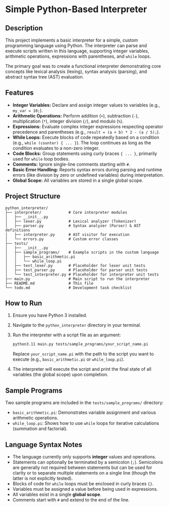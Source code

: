 # Simple Python-Based Interpreter

## Description

This project implements a basic interpreter for a simple, custom programming language using Python. The interpreter can parse and execute scripts written in this language, supporting integer variables, arithmetic operations, expressions with parentheses, and `while` loops.

The primary goal was to create a functional interpreter demonstrating core concepts like lexical analysis (lexing), syntax analysis (parsing), and abstract syntax tree (AST) evaluation.

## Features

*   **Integer Variables:** Declare and assign integer values to variables (e.g., `my_var = 10;`).
*   **Arithmetic Operations:** Perform addition (`+`), subtraction (`-`), multiplication (`*`), integer division (`/`), and modulo (`%`).
*   **Expressions:** Evaluate complex integer expressions respecting operator precedence and parentheses (e.g., `result = (a + b) * 2 - (a / 5);`).
*   **While Loops:** Execute blocks of code repeatedly based on a condition (e.g., `while (counter) { ... }`). The loop continues as long as the condition evaluates to a non-zero integer.
*   **Code Blocks:** Group statements using curly braces `{ ... }`, primarily used for `while` loop bodies.
*   **Comments:** Ignore single-line comments starting with `#`.
*   **Basic Error Handling:** Reports syntax errors during parsing and runtime errors (like division by zero or undefined variables) during interpretation.
*   **Global Scope:** All variables are stored in a single global scope.

## Project Structure

```
python_interpreter/
├── interpreter/            # Core interpreter modules
│   ├── __init__.py
│   ├── lexer.py            # Lexical analyzer (Tokenizer)
│   ├── parser.py           # Syntax analyzer (Parser) & AST definitions
│   ├── interpreter.py      # AST visitor for execution
│   └── errors.py           # Custom error classes
├── tests/
│   ├── __init__.py
│   ├── sample_programs/    # Example scripts in the custom language
│   │   ├── basic_arithmetic.pi
│   │   └── while_loop.pi
│   ├── test_lexer.py       # Placeholder for lexer unit tests
│   ├── test_parser.py      # Placeholder for parser unit tests
│   └── test_interpreter.py # Placeholder for interpreter unit tests
├── main.py                 # Main script to run the interpreter
├── README.md               # This file
└── todo.md                 # Development task checklist
```

## How to Run

1.  Ensure you have Python 3 installed.
2.  Navigate to the `python_interpreter` directory in your terminal.
3.  Run the interpreter with a script file as an argument:

    ```bash
    python3.11 main.py tests/sample_programs/your_script_name.pi
    ```

    Replace `your_script_name.pi` with the path to the script you want to execute (e.g., `basic_arithmetic.pi` or `while_loop.pi`).

4.  The interpreter will execute the script and print the final state of all variables (the global scope) upon completion.

## Sample Programs

Two sample programs are included in the `tests/sample_programs/` directory:

*   `basic_arithmetic.pi`: Demonstrates variable assignment and various arithmetic operations.
*   `while_loop.pi`: Shows how to use `while` loops for iterative calculations (summation and factorial).

## Language Syntax Notes

*   The language currently only supports **integer** values and operations.
*   Statements can optionally be terminated by a semicolon (`;`). Semicolons are generally not required between statements but can be used for clarity or to separate multiple statements on a single line (though the latter is not explicitly tested).
*   Blocks of code for `while` loops must be enclosed in curly braces `{}`.
*   Variables must be assigned a value before being used in expressions.
*   All variables exist in a single **global scope**.
*   Comments start with `#` and extend to the end of the line.

